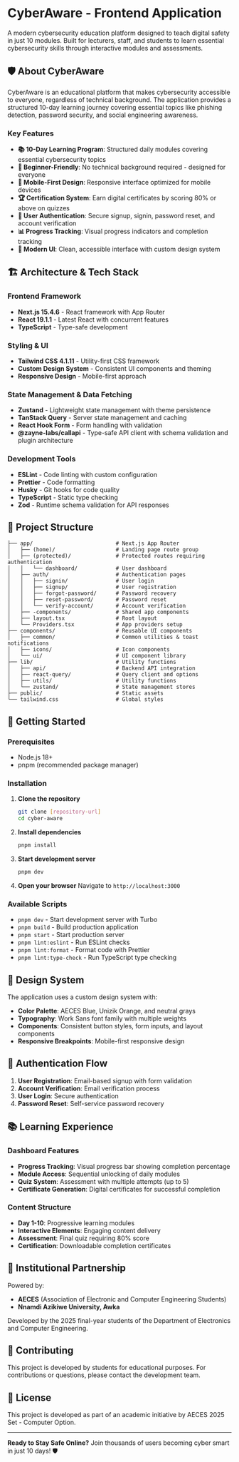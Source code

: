 # CyberAware - Frontend Application

A modern cybersecurity education platform designed to teach digital safety in just 10 modules. Built for lecturers, staff, and students to learn essential cybersecurity skills through interactive modules and assessments.

## 🛡️ About CyberAware

CyberAware is an educational platform that makes cybersecurity accessible to everyone, regardless of technical background. The application provides a structured 10-day learning journey covering essential topics like phishing detection, password security, and social engineering awareness.

### Key Features

- **📚 10-Day Learning Program**: Structured daily modules covering essential cybersecurity topics
- **🎯 Beginner-Friendly**: No technical background required - designed for everyone
- **📱 Mobile-First Design**: Responsive interface optimized for mobile devices
- **🏆 Certification System**: Earn digital certificates by scoring 80% or above on quizzes
- **🔐 User Authentication**: Secure signup, signin, password reset, and account verification
- **📊 Progress Tracking**: Visual progress indicators and completion tracking
- **🎨 Modern UI**: Clean, accessible interface with custom design system

## 🏗️ Architecture & Tech Stack

### Frontend Framework

- **Next.js 15.4.6** - React framework with App Router
- **React 19.1.1** - Latest React with concurrent features
- **TypeScript** - Type-safe development

### Styling & UI

- **Tailwind CSS 4.1.11** - Utility-first CSS framework
- **Custom Design System** - Consistent UI components and theming
- **Responsive Design** - Mobile-first approach

### State Management & Data Fetching

- **Zustand** - Lightweight state management with theme persistence
- **TanStack Query** - Server state management and caching
- **React Hook Form** - Form handling with validation
- **@zayne-labs/callapi** - Type-safe API client with schema validation and plugin architecture

### Development Tools

- **ESLint** - Code linting with custom configuration
- **Prettier** - Code formatting
- **Husky** - Git hooks for code quality
- **TypeScript** - Static type checking
- **Zod** - Runtime schema validation for API responses

## 📁 Project Structure

```
├── app/                          # Next.js App Router
│   ├── (home)/                   # Landing page route group
│   ├── (protected)/              # Protected routes requiring authentication
│   │   └── dashboard/            # User dashboard
│   ├── auth/                     # Authentication pages
│   │   ├── signin/               # User login
│   │   ├── signup/               # User registration
│   │   ├── forgot-password/      # Password recovery
│   │   ├── reset-password/       # Password reset
│   │   └── verify-account/       # Account verification
│   ├── -components/              # Shared app components
│   ├── layout.tsx                # Root layout
│   └── Providers.tsx             # App providers setup
├── components/                   # Reusable UI components
│   ├── common/                   # Common utilities & toast notifications
│   ├── icons/                    # Icon components
│   └── ui/                       # UI component library
├── lib/                          # Utility functions
│   ├── api/                      # Backend API integration
│   ├── react-query/              # Query client and options
│   ├── utils/                    # Utility functions
│   └── zustand/                  # State management stores
├── public/                       # Static assets
└── tailwind.css                  # Global styles
```

## 🚀 Getting Started

### Prerequisites

- Node.js 18+
- pnpm (recommended package manager)

### Installation

1. **Clone the repository**

   ```bash
   git clone [repository-url]
   cd cyber-aware
   ```

2. **Install dependencies**

   ```bash
   pnpm install
   ```

3. **Start development server**

   ```bash
   pnpm dev
   ```

4. **Open your browser**
   Navigate to `http://localhost:3000`

### Available Scripts

- `pnpm dev` - Start development server with Turbo
- `pnpm build` - Build production application
- `pnpm start` - Start production server
- `pnpm lint:eslint` - Run ESLint checks
- `pnpm lint:format` - Format code with Prettier
- `pnpm lint:type-check` - Run TypeScript type checking

## 🎨 Design System

The application uses a custom design system with:

- **Color Palette**: AECES Blue, Unizik Orange, and neutral grays
- **Typography**: Work Sans font family with multiple weights
- **Components**: Consistent button styles, form inputs, and layout components
- **Responsive Breakpoints**: Mobile-first responsive design

## 🔐 Authentication Flow

1. **User Registration**: Email-based signup with form validation
2. **Account Verification**: Email verification process
3. **User Login**: Secure authentication
4. **Password Reset**: Self-service password recovery

## 📚 Learning Experience

### Dashboard Features

- **Progress Tracking**: Visual progress bar showing completion percentage
- **Module Access**: Sequential unlocking of daily modules
- **Quiz System**: Assessment with multiple attempts (up to 5)
- **Certificate Generation**: Digital certificates for successful completion

### Content Structure

- **Day 1-10**: Progressive learning modules
- **Interactive Elements**: Engaging content delivery
- **Assessment**: Final quiz requiring 80% score
- **Certification**: Downloadable completion certificates

## 🏫 Institutional Partnership

Powered by:

- **AECES** (Association of Electronic and Computer Engineering Students)
- **Nnamdi Azikiwe University, Awka**

Developed by the 2025 final-year students of the Department of Electronics and Computer Engineering.

## 🤝 Contributing

This project is developed by students for educational purposes. For contributions or questions, please contact the development team.

## 📄 License

This project is developed as part of an academic initiative by AECES 2025 Set - Computer Option.

---

**Ready to Stay Safe Online?** Join thousands of users becoming cyber smart in just 10 days! 🛡️
